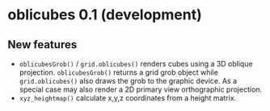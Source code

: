 oblicubes 0.1 (development)
===========================

New features
------------

* `oblicubesGrob()` / `grid.oblicubes()` renders cubes using a 3D
  oblique projection.  `oblicubesGrob()` returns a grid grob object while
  `grid.oblicubes()` also draws the grob to the graphic device.  As
  a special case may also render a 2D primary view orthographic projection.
* `xyz_heightmap()` calculate x,y,z coordinates from a height matrix.
